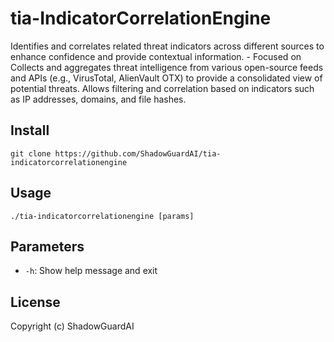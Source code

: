 # tia-IndicatorCorrelationEngine
Identifies and correlates related threat indicators across different sources to enhance confidence and provide contextual information. - Focused on Collects and aggregates threat intelligence from various open-source feeds and APIs (e.g., VirusTotal, AlienVault OTX) to provide a consolidated view of potential threats. Allows filtering and correlation based on indicators such as IP addresses, domains, and file hashes.

## Install
`git clone https://github.com/ShadowGuardAI/tia-indicatorcorrelationengine`

## Usage
`./tia-indicatorcorrelationengine [params]`

## Parameters
- `-h`: Show help message and exit

## License
Copyright (c) ShadowGuardAI
